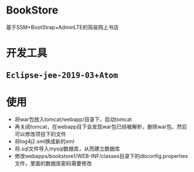 # BookStore
基于SSM+BootStrap+AdminLTE的简易网上书店
# 开发工具
<kbd>Eclipse-jee-2019-03</kbd>+<kbd>Atom</kbd>
---
# 使用
* 将war包放入tomcat/webapp/目录下，启动tomcat
* 再关闭tomcat，在webapp目下会发现war包已经被解析，删除war包，然后可以修改项目下的文件
* 将log4j2.xml换成新的xml
* 将.sql文件导入mysql数据库，从而建立数据库
* 修改webapps/bookstore1/WEB-INF/classes目录下的dbconfig.properties文件，里面的数据库密码需要修改
